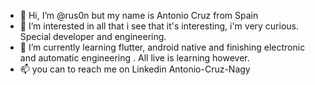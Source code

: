 - 👋 Hi, I’m @rus0n but my name is Antonio Cruz from Spain
- 👀 I’m interested in all that i see that it's interesting, i'm very curious. Special developer and engineering.
- 🌱 I’m currently learning flutter, android native and finishing electronic and automatic engineering . All live is learning however.
- 📫 you can to reach me on Linkedin Antonio-Cruz-Nagy 

<!---
rus0n/rus0n is a ✨ special ✨ repository because its `README.md` (this file) appears on your GitHub profile.
You can click the Preview link to take a look at your changes.
--->
